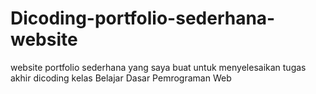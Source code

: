 # Dicoding-portfolio-sederhana-website
website portfolio sederhana yang saya buat untuk menyelesaikan tugas akhir dicoding kelas Belajar Dasar Pemrograman Web
